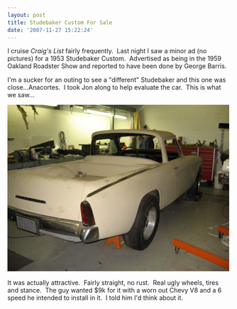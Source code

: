 ```yaml
---
layout: post
title: Studebaker Custom For Sale
date: '2007-11-27 15:22:24'
---
```

I cruise <em>Craig's List</em> fairly frequently.  Last night I saw a minor ad (no pictures) for a 1953 Studebaker Custom.  Advertised as being in the 1959 Oakland Roadster Show and reported to have been done by George Barris.

I'm a sucker for an outing to see a "different" Studebaker and this one was close...Anacortes.  I took Jon along to help evaluate the car.  This is what we saw...

<a href="/uploads/2008/12/stude-a-mino-0055.jpg"><img class="alignnone size-full wp-image-106" title="stude-a-mino-0055" src="/uploads/2008/12/stude-a-mino-0055.jpg" alt="" width="500" height="375" /></a>

It was actually attractive.  Fairly straight, no rust.  Real ugly wheels, tires and stance.  The guy wanted $9k for it with a worn out Chevy V8 and a 6 speed he intended to install in it.  I told him I'd think about it.
